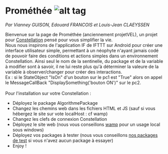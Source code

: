 # Prométhée ![alt tag](https://github.com/projetVEL/projetVEL/logo.png)
<i>Par Vianney GUISON, Edouard FRANCOIS et Louis-Jean CLAEYSSEN</i>
<br/>

Bienvenue sur la page de Prométhée (anciennement projetVEL), un projet pour <a href="http://www.myconstellation.io/">Constellation</a> pensé pour vous simplifier la vie. 
<br/>
Nous nous inspirons de l'application IF de IFTTT sur Android pour créer une interface utilisateur simple, permettant à un néophyte n'ayant jamais codé de pouvoir faire des conditions et actions simples dans un environnement Constellation. Ainsi seul le nom de la sentinelle, du package et de la variable à modifier sont à savoir, il ne lui reste plus qu'à déterminer la valeure de la variable à observer/changer pour créer des interactions.
<br/>
Ex : si le StateObject "IsOn" d'un bouton sur le pc1 est "True" alors on appel le MessageCallBack "DisplaySomething('bouton ON')" sur le pc2.
<br />
<br />
Pour l'installation sur votre Constellation :<br/>
<ul>
<li>Déployez le package AlgorithmePackage</li>
<li>Changez les chemins web dans les fichiers HTML et JS (sauf si vous hébergez le site sur vote localHost : cf wamp)</li>
<li>Changez les clefs de connexion Constellation</li>
<li>Déployez le site web (nous vous conseillons <a href="http://www.wampserver.com/">wamp</a> pour un usage local sous windows)</li>
<li>Déployez vos packages à tester (nous vous conseillons <a href="https://github.com/projetVEL/projetVEL/tree/master/Packages%20Annexes">nos packages de test</a> si vous n'avez aucun package à essayer)</li>
<li>Enjoy !</li>
</ul>
